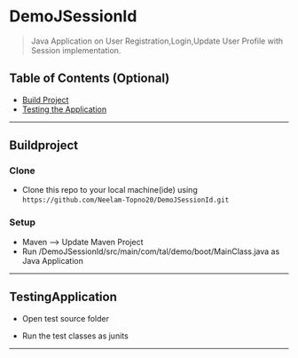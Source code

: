 
# DemoJSessionId

> Java Application on User Registration,Login,Update User Profile with Session implementation.

## Table of Contents (Optional)

- [Build Project](#Buildproject)
- [Testing the Application](#TestingApplication)

---

## Buildproject


### Clone

- Clone this repo to your local machine(ide) using `https://github.com/Neelam-Topno20/DemoJSessionId.git`

### Setup

- Maven --> Update Maven Project
- Run  /DemoJSessionId/src/main/com/tal/demo/boot/MainClass.java as Java Application


---

## TestingApplication

- Open test source folder 

- Run the test classes as junits

---


